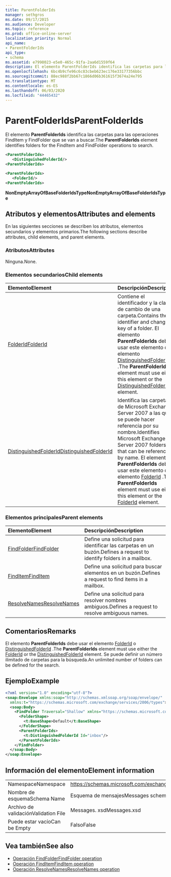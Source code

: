 ```yaml
---
title: ParentFolderIds
manager: sethgros
ms.date: 09/17/2015
ms.audience: Developer
ms.topic: reference
ms.prod: office-online-server
localization_priority: Normal
api_name:
- ParentFolderIds
api_type:
- schema
ms.assetid: e7998023-e5e0-465c-91fa-2aa6d1559f64
description: El elemento ParentFolderIds identifica las carpetas para las operaciones FindItem y FindFolder que se van a buscar.
ms.openlocfilehash: 6bc4b9cfe96c6c83cbeb623ec176e33177356bbc
ms.sourcegitcommit: 88ec988f2bb67c1866d06b361615f3674a24e795
ms.translationtype: MT
ms.contentlocale: es-ES
ms.lasthandoff: 06/03/2020
ms.locfileid: "44465432"
---
```

# <a name="parentfolderids"></a><span data-ttu-id="c8702-103">ParentFolderIds</span><span class="sxs-lookup"><span data-stu-id="c8702-103">ParentFolderIds</span></span>

<span data-ttu-id="c8702-104">El elemento **ParentFolderIds** identifica las carpetas para las operaciones FindItem y FindFolder que se van a buscar.</span><span class="sxs-lookup"><span data-stu-id="c8702-104">The **ParentFolderIds** element identifies folders for the FindItem and FindFolder operations to search.</span></span> 
  
```xml
<ParentFolderIds>
   <DistinguishedFolderId/>
<ParentFolderIds>
```

```xml
<ParentFolderIds>
   <FolderId/> 
<ParentFolderIds>
```

<span data-ttu-id="c8702-105">**NonEmptyArrayOfBaseFolderIdsType**</span><span class="sxs-lookup"><span data-stu-id="c8702-105">**NonEmptyArrayOfBaseFolderIdsType**</span></span>

## <a name="attributes-and-elements"></a><span data-ttu-id="c8702-106">Atributos y elementos</span><span class="sxs-lookup"><span data-stu-id="c8702-106">Attributes and elements</span></span>

<span data-ttu-id="c8702-107">En las siguientes secciones se describen los atributos, elementos secundarios y elementos primarios.</span><span class="sxs-lookup"><span data-stu-id="c8702-107">The following sections describe attributes, child elements, and parent elements.</span></span>
  
### <a name="attributes"></a><span data-ttu-id="c8702-108">Atributos</span><span class="sxs-lookup"><span data-stu-id="c8702-108">Attributes</span></span>

<span data-ttu-id="c8702-109">Ninguna.</span><span class="sxs-lookup"><span data-stu-id="c8702-109">None.</span></span>
  
### <a name="child-elements"></a><span data-ttu-id="c8702-110">Elementos secundarios</span><span class="sxs-lookup"><span data-stu-id="c8702-110">Child elements</span></span>

|<span data-ttu-id="c8702-111">**Elemento**</span><span class="sxs-lookup"><span data-stu-id="c8702-111">**Element**</span></span>|<span data-ttu-id="c8702-112">**Descripción**</span><span class="sxs-lookup"><span data-stu-id="c8702-112">**Description**</span></span>|
|:-----|:-----|
|[<span data-ttu-id="c8702-113">FolderId</span><span class="sxs-lookup"><span data-stu-id="c8702-113">FolderId</span></span>](folderid.md) <br/> |<span data-ttu-id="c8702-114">Contiene el identificador y la clave de cambio de una carpeta.</span><span class="sxs-lookup"><span data-stu-id="c8702-114">Contains the identifier and change key of a folder.</span></span> <span data-ttu-id="c8702-115">El elemento **ParentFolderIds** debe usar este elemento o el elemento [DistinguishedFolderId](distinguishedfolderid.md) .</span><span class="sxs-lookup"><span data-stu-id="c8702-115">The **ParentFolderIds** element must use either this element or the [DistinguishedFolderId](distinguishedfolderid.md) element.</span></span>  <br/> |
|[<span data-ttu-id="c8702-116">DistinguishedFolderId</span><span class="sxs-lookup"><span data-stu-id="c8702-116">DistinguishedFolderId</span></span>](distinguishedfolderid.md) <br/> |<span data-ttu-id="c8702-117">Identifica las carpetas de Microsoft Exchange Server 2007 a las que se puede hacer referencia por su nombre.</span><span class="sxs-lookup"><span data-stu-id="c8702-117">Identifies Microsoft Exchange Server 2007 folders that can be referenced by name.</span></span> <span data-ttu-id="c8702-118">El elemento **ParentFolderIds** debe usar este elemento o el elemento [FolderId](folderid.md) .</span><span class="sxs-lookup"><span data-stu-id="c8702-118">The **ParentFolderIds** element must use either this element or the [FolderId](folderid.md) element.</span></span>  <br/> |
   
### <a name="parent-elements"></a><span data-ttu-id="c8702-119">Elementos principales</span><span class="sxs-lookup"><span data-stu-id="c8702-119">Parent elements</span></span>

|<span data-ttu-id="c8702-120">**Elemento**</span><span class="sxs-lookup"><span data-stu-id="c8702-120">**Element**</span></span>|<span data-ttu-id="c8702-121">**Descripción**</span><span class="sxs-lookup"><span data-stu-id="c8702-121">**Description**</span></span>|
|:-----|:-----|
|[<span data-ttu-id="c8702-122">FindFolder</span><span class="sxs-lookup"><span data-stu-id="c8702-122">FindFolder</span></span>](findfolder.md) <br/> |<span data-ttu-id="c8702-123">Define una solicitud para identificar las carpetas en un buzón.</span><span class="sxs-lookup"><span data-stu-id="c8702-123">Defines a request to identify folders in a mailbox.</span></span>  <br/> |
|[<span data-ttu-id="c8702-124">FindItem</span><span class="sxs-lookup"><span data-stu-id="c8702-124">FindItem</span></span>](finditem.md) <br/> |<span data-ttu-id="c8702-125">Define una solicitud para buscar elementos en un buzón.</span><span class="sxs-lookup"><span data-stu-id="c8702-125">Defines a request to find items in a mailbox.</span></span>  <br/> |
|[<span data-ttu-id="c8702-126">ResolveNames</span><span class="sxs-lookup"><span data-stu-id="c8702-126">ResolveNames</span></span>](resolvenames.md) <br/> |<span data-ttu-id="c8702-127">Define una solicitud para resolver nombres ambiguos.</span><span class="sxs-lookup"><span data-stu-id="c8702-127">Defines a request to resolve ambiguous names.</span></span>  <br/> |
   
## <a name="remarks"></a><span data-ttu-id="c8702-128">Comentarios</span><span class="sxs-lookup"><span data-stu-id="c8702-128">Remarks</span></span>

<span data-ttu-id="c8702-129">El elemento **ParentFolderIds** debe usar el elemento [FolderId](folderid.md) o [DistinguishedFolderId](distinguishedfolderid.md) .</span><span class="sxs-lookup"><span data-stu-id="c8702-129">The **ParentFolderIds** element must use either the [FolderId](folderid.md) or the [DistinguishedFolderId](distinguishedfolderid.md) element.</span></span> <span data-ttu-id="c8702-130">Se puede definir un número ilimitado de carpetas para la búsqueda.</span><span class="sxs-lookup"><span data-stu-id="c8702-130">An unlimited number of folders can be defined for the search.</span></span> 
  
## <a name="example"></a><span data-ttu-id="c8702-131">Ejemplo</span><span class="sxs-lookup"><span data-stu-id="c8702-131">Example</span></span>

```XML
<?xml version="1.0" encoding="utf-8"?>
<soap:Envelope xmlns:soap="http://schemas.xmlsoap.org/soap/envelope/"
  xmlns:t="https://schemas.microsoft.com/exchange/services/2006/types">
  <soap:Body>
    <FindFolder Traversal="Shallow" xmlns="https://schemas.microsoft.com/exchange/services/2006/messages">
      <FolderShape>
        <t:BaseShape>Default</t:BaseShape>
      </FolderShape>
      <ParentFolderIds>
        <t:DistinguishedFolderId Id="inbox"/>
      </ParentFolderIds>
    </FindFolder>
  </soap:Body>
</soap:Envelope>
```

## <a name="element-information"></a><span data-ttu-id="c8702-132">Información del elemento</span><span class="sxs-lookup"><span data-stu-id="c8702-132">Element information</span></span>

|||
|:-----|:-----|
|<span data-ttu-id="c8702-133">Namespace</span><span class="sxs-lookup"><span data-stu-id="c8702-133">Namespace</span></span>  <br/> |https://schemas.microsoft.com/exchange/services/2006/messages  <br/> |
|<span data-ttu-id="c8702-134">Nombre de esquema</span><span class="sxs-lookup"><span data-stu-id="c8702-134">Schema Name</span></span>  <br/> |<span data-ttu-id="c8702-135">Esquema de mensajes</span><span class="sxs-lookup"><span data-stu-id="c8702-135">Messages schema</span></span>  <br/> |
|<span data-ttu-id="c8702-136">Archivo de validación</span><span class="sxs-lookup"><span data-stu-id="c8702-136">Validation File</span></span>  <br/> |<span data-ttu-id="c8702-137">Messages. xsd</span><span class="sxs-lookup"><span data-stu-id="c8702-137">Messages.xsd</span></span>  <br/> |
|<span data-ttu-id="c8702-138">Puede estar vacío</span><span class="sxs-lookup"><span data-stu-id="c8702-138">Can be Empty</span></span>  <br/> |<span data-ttu-id="c8702-139">Falso</span><span class="sxs-lookup"><span data-stu-id="c8702-139">False</span></span>  <br/> |
   
## <a name="see-also"></a><span data-ttu-id="c8702-140">Vea también</span><span class="sxs-lookup"><span data-stu-id="c8702-140">See also</span></span>

- [<span data-ttu-id="c8702-141">Operación FindFolder</span><span class="sxs-lookup"><span data-stu-id="c8702-141">FindFolder operation</span></span>](findfolder-operation.md)  
- [<span data-ttu-id="c8702-142">Operación FindItem</span><span class="sxs-lookup"><span data-stu-id="c8702-142">FindItem operation</span></span>](finditem-operation.md) 
- [<span data-ttu-id="c8702-143">Operación ResolveNames</span><span class="sxs-lookup"><span data-stu-id="c8702-143">ResolveNames operation</span></span>](resolvenames-operation.md)

